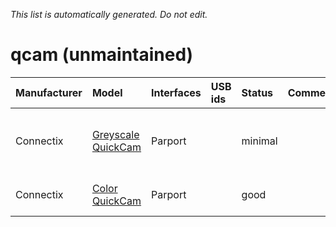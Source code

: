 _This list is automatically generated. Do not edit._

# qcam (unmaintained) #

| **Manufacturer** | **Model** | **Interfaces** | **USB ids** | **Status** | **Comment** | **URL** |
|:-----------------|:----------|:---------------|:------------|:-----------|:------------|:--------|
|Connectix|[Greyscale QuickCam](QcamGreyscaleQuickCam.md)|Parport|  |minimal|  |Requires root privileges.  Partly working.|
|Connectix|[Color QuickCam](QcamColorQuickCam.md)|Parport|  |good|  |Requires root privileges.|